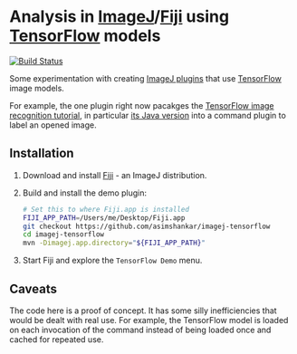 # Analysis in [ImageJ](https://imagej.net/)/[Fiji](http://fiji.sc) using [TensorFlow](https://www.tensorflow.org) models

[![Build Status](https://travis-ci.org/asimshankar/imagej-tensorflow.svg)](https://travis-ci.org/asimshankar/imagej-tensorflow)

Some experimentation with creating [ImageJ plugins](https://imagej.net/Writing_plugins)
that use [TensorFlow](https://www.tensorflow.org) image models.

For example, the one plugin right now pacakges the
[TensorFlow image recognition tutorial](https://www.tensorflow.org/tutorials/image_recognition),
in particular [its Java version](https://www.tensorflow.org/code/tensorflow/java/src/main/java/org/tensorflow/examples/LabelImage.java)
into a command plugin to label an opened image.

## Installation

1. Download and install [Fiji](http://fiji.sc/) - an ImageJ distribution.

2. Build and install the demo plugin:

   ```sh
   # Set this to where Fiji.app is installed
   FIJI_APP_PATH=/Users/me/Desktop/Fiji.app
   git checkout https://github.com/asimshankar/imagej-tensorflow
   cd imagej-tensorflow
   mvn -Dimagej.app.directory="${FIJI_APP_PATH}"
   ```

3. Start Fiji and explore the `TensorFlow Demo` menu.

## Caveats

The code here is a proof of concept. It has some silly inefficiencies that
would be dealt with real use. For example, the TensorFlow model is loaded
on each invocation of the command instead of being loaded once and cached
for repeated use.
